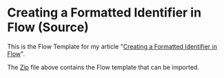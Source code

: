 Creating a Formatted Identifier in Flow (Source)
====================================================

This is the Flow Template for my article
"[Creating a Formatted Identifier in Flow](https://mikehatheway.com/)".

The [Zip](./AutoNumber_Flow.zip) file above contains the Flow template that can be imported. 